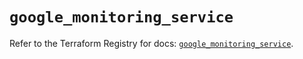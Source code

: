 # `google_monitoring_service`

Refer to the Terraform Registry for docs: [`google_monitoring_service`](https://registry.terraform.io/providers/hashicorp/google-beta/6.34.1/docs/resources/google_monitoring_service).
